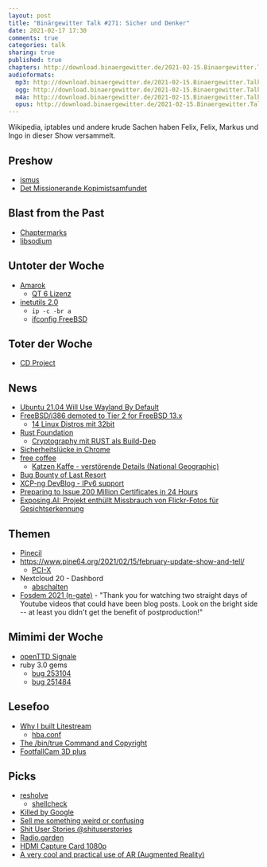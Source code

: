 ```yaml
---
layout: post
title: "Binärgewitter Talk #271: Sicher und Denker"
date: 2021-02-17 17:30
comments: true
categories: talk
sharing: true
published: true
chapters: http://download.binaergewitter.de/2021-02-15.Binaergewitter.Talk.272.chapters.txt
audioformats:
  mp3: http://download.binaergewitter.de/2021-02-15.Binaergewitter.Talk.272.mp3
  ogg: http://download.binaergewitter.de/2021-02-15.Binaergewitter.Talk.272.ogg
  m4a: http://download.binaergewitter.de/2021-02-15.Binaergewitter.Talk.272.m4a
  opus: http://download.binaergewitter.de/2021-02-15.Binaergewitter.Talk.272.opus
---
```

Wikipedia, iptables und andere krude Sachen haben Felix, Felix, Markus und Ingo in dieser Show versammelt.

## Preshow
- [ismus](https://de.wikipedia.org/wiki/-ismus)
- [Det Missionerande Kopimistsamfundet](https://de.wikipedia.org/wiki/Det_Missionerande_Kopimistsamfundet)

## Blast from the Past
- [Chaptermarks]( http://blog.binaergewitter.de/2021/01/30/binaergewitter-talk-number-270-bubble-find/#isso-1881 )
- [libsodium]( http://blog.binaergewitter.de/2021/01/30/binaergewitter-talk-number-270-bubble-find/#isso-1880 )

## Untoter der Woche
- [Amarok]( https://linuxnews.de/2021/02/amarok-ist-zurueck/ )
    * [QT 6 Lizenz]( https://www.heise.de/news/Qt-6-Abomodell-koennte-zum-Fallstrick-fuer-kommerzielle-Kunden-werden-4942027.html )
- [inetutils 2.0]( https://www.heise.de/news/inetutils-2-0-Nach-sechs-Jahren-ein-Update-fuer-ifconfig-traceroute-und-ping-5049455.html )
  * `ip -c -br a`
  * [ifconfig FreeBSD]( https://github.com/freebsd/freebsd-src/tree/master/sbin/ifconfig )

## Toter der Woche
- [CD Project]( https://tarnkappe.info/cyberpunk-2077-quellcode-nach-ransomware-angriff-verkauft/ )

## News
- [Ubuntu 21.04 Will Use Wayland By Default]( https://www.omgubuntu.co.uk/2021/01/ubuntu-21-04-will-use-wayland-by-default )
- [FreeBSD/i386 demoted to Tier 2 for FreeBSD 13.x]( https://lists.freebsd.org/pipermail/freebsd-announce/2021-January/002006.html )
  * [14 Linux Distros mit 32bit]( https://itsfoss.com/32-bit-linux-distributions/ )
- [Rust Foundation]( https://foundation.rust-lang.org/posts/2021-02-08-hello-world/ )
  * [Cryptography mit RUST als Build-Dep]( https://github.com/pyca/cryptography/issues/5771 )
- [Sicherheitslücke in Chrome]( https://www.linux-magazin.de/blogs/sicherheitsluecke-im-chrome-browser/ )
- [free coffee]( https://pollevanhoof.be/nuggets/smart_cards/nespresso )
  * [Katzen Kaffe - verstörende Details (National Geographic)](https://www.nationalgeographic.com/news/2016/04/160429-kopi-luwak-captive-civet-coffee-Indonesia/ )
- [Bug Bounty of Last Resort]( https://techzoom.net/whitepaper/bug-bounty-reloaded/ )
- [XCP-ng DevBlog - IPv6 support]( https://xcp-ng.org/blog/2021/02/09/ipv6-in-xcp-ng/ )
- [Preparing to Issue 200 Million Certificates in 24 Hours]( https://letsencrypt.org/2021/02/10/200m-certs-24hrs.html )
- [Exposing.AI: Projekt enthüllt Missbrauch von Flickr-Fotos für Gesichtserkennung]( https://www.heise.de/news/Exposing-AI-Projekt-enthuellt-Missbrauch-von-Flickr-Fotos-fuer-Gesichtserkennung-5042252.html )

## Themen

- [Pinecil]( https://www.pine64.org/pinecil/ )
- https://www.pine64.org/2021/02/15/february-update-show-and-tell/
    * [PCI-X]( https://en.wikipedia.org/wiki/PCI-X )
- Nextcloud 20 - Dashbord
    * [abschalten](https://github.com/nextcloud/server/issues/24059 )
- [Fosdem 2021 (n-gate)]( http://n-gate.com/fosdem/2021/02/01/0/ ) - "Thank you for watching two straight days of Youtube videos that could have been blog posts.  Look on the bright side -- at least you didn't get the benefit of postproduction!"

## Mimimi der Woche
- [openTTD Signale]( https://gaming.stackexchange.com/questions/124936/can-someone-explain-me-openttds-train-signals-quick-and-easy )
- ruby 3.0 gems
  * [bug 253104]( https://bugs.freebsd.org/bugzilla/show_bug.cgi?id=253104 )
  * [bug 251484]( https://bugs.freebsd.org/bugzilla/show_bug.cgi?id=251484 )

## Lesefoo
- [Why I built Litestream]( https://litestream.io/blog/why-i-built-litestream/ )
  * [hba.conf](https://www.postgresql.org/docs/9.1/auth-pg-hba-conf.html)
- [The /bin/true Command and Copyright](http://trillian.mit.edu/~jc/humor/ATT_Copyright_true.html)
- [FootfallCam 3D plus](https://nitter.kavin.rocks/OverSoftNL/status/1357296455615197184)

## Picks
- [resholve](https://t-ravis.com/post/nix/write_a_simple_shell_package_with_resholve/)
  * [shellcheck]( https://www.shellcheck.net/ )
- [Killed by Google](https://killedbygoogle.com/)
- [Sell me something weird or confusing](https://weirdorconfusing.com/)
- [Shit User Stories @shituserstories]( https://twitter.com/shituserstories )
- [Radio.garden]( http://radio.garden/ )
- [HDMI Capture Card 1080p]( https://s.click.aliexpress.com/e/_AZnAEC )
- [A very cool and practical use of AR (Augmented Reality)]( https://twitter.com/CixLiv/status/1359882728041193474 )
